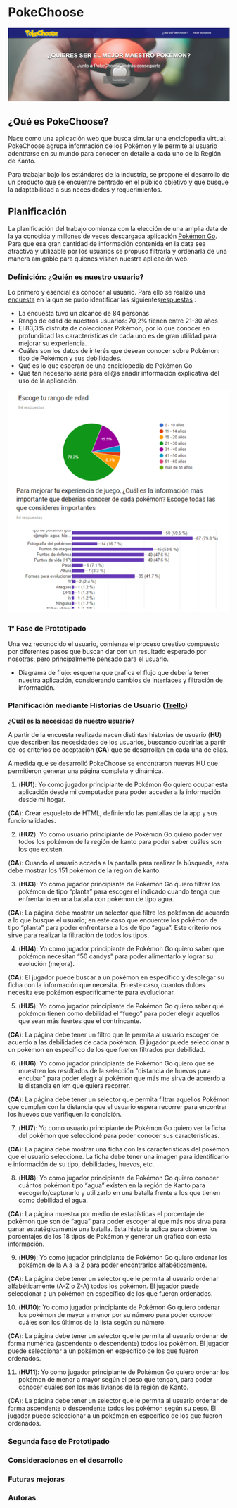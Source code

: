 # PokeChoose 

![Página-inicio-PokeChoose](image_readme/PokeChoose.png)

## ¿Qué es PokeChoose?

Nace como una aplicación web que busca simular una enciclopedia virtual. PokeChoose agrupa información de los Pokémon y  le permite al usuario adentrarse en su mundo   para conocer en detalle a cada uno de la Región de Kanto.  

Para trabajar bajo los estándares de la industria, se propone el desarrollo de un producto que se encuentre centrado en el público objetivo y que busque la adaptabilidad a sus necesidades y requerimientos. 

## Planificación 

La planificación del trabajo comienza con la elección de una amplia data de la ya conocida y millones de veces descargada aplicación [Pokémon Go](https://www.pokemongo.com/es-es/). Para que esa gran cantidad de información contenida en la data sea atractiva y utilizable por los usuarios se propuso filtrarla y ordenarla de una manera amigable para quienes visiten nuestra aplicación web.

### Definición: ¿Quién es nuestro usuario? 

Lo primero y esencial es conocer al usuario. Para ello se realizó una [encuesta](https://docs.google.com/forms/d/1tS5dteTqStz4BMEkpbQ3pghEVAidVwr08N6nTFHm-xY/edit) en la que se pudo identificar las siguientes[respuestas](https://drive.google.com/drive/folders/1n45yZZq7DkG2BgJ1sOwZGxiJMYYE-BW_) : 

* La encuesta tuvo un alcance de 84 personas
* Rango de edad de nuestros usuarios: 70,2% tienen entre 21-30 años
* El 83,3% disfruta de coleccionar Pokémon, por lo que conocer en profundidad las características  de cada uno es de gran utilidad para mejorar su experiencia.  
* Cuáles son los datos de interés que desean conocer sobre Pokémon: tipo de Pokémon y sus debilidades. 
* Qué es lo que esperan de una enciclopedia de Pokémon Go 
* Qué tan necesario sería para ell@s añadir información explicativa del uso de la aplicación.

![Fotografía-encuesta-google](image_readme/collage_encuesta.jpg)
 
### 1° Fase de Prototipado

Una vez reconocido el usuario, comienza el proceso creativo compuesto por diferentes pasos que buscan dar con un resultado esperado por nosotras, pero principalmente pensado para el usuario. 

* Diagrama de flujo: esquema que grafica el flujo que debería tener nuestra aplicación, considerando cambios de interfaces y filtración de información. 

### Planificación mediante Historias de Usuario ([Trello](https://trello.com/b/7jlIokTT/data-lovers))

**¿Cuál es la necesidad de nuestro usuario?**

A partir de la encuesta realizada nacen distintas historias de usuario (**HU**)  que describen las necesidades de los usuarios, buscando cubrirlas a partir de los criterios de aceptación (**CA**) que se desarrollan en cada una de ellas.

A medida que se desarrolló PokeChoose se encontraron nuevas HU que permitieron generar una página completa y dinámica. 

1. (**HU1**): Yo como jugador principiante de Pokémon Go quiero ocupar esta aplicación desde mi computador para poder acceder a la información desde mi hogar.

(**CA**): Crear esqueleto de HTML, definiendo las pantallas de la app y sus funcionalidades.

2. (**HU2**): Yo como usuario principiante de Pokémon Go quiero poder ver todos los pokémon de la  región de kanto para poder saber cuáles son los que existen.

(**CA**): Cuando el usuario acceda a la pantalla para realizar la búsqueda, esta debe mostrar los 151 pokémon de la región de kanto.

3. (**HU3**): Yo como jugador principiante de Pokémon Go quiero filtrar los pokémon de tipo “planta” para escoger el indicado cuando tenga que enfrentarlo en una batalla con pokémon de tipo agua.

(**CA**): La página debe mostrar un selector que filtre los pokémon de acuerdo a lo que busque el usuario; en este caso que encuentre los pokémon de tipo “planta” para poder enfrentarse a los de tipo “agua”.  Este criterio nos sirve para realizar la filtración de todos los tipos.

4. (**HU4**): Yo como jugador principiante de Pokémon Go quiero saber que pokémon necesitan “50 candys” para poder alimentarlo y lograr su evolución (mejora). 

(**CA**): El jugador puede buscar a un pokémon en específico y desplegar su ficha con la información que necesita. En este caso, cuantos dulces necesita ese pokémon específicamente para evolucionar.

5. (**HU5**): Yo como jugador principiante de Pokémon Go quiero saber qué pokémon tienen como debilidad el “fuego” para poder elegir aquellos que sean más fuertes que el contrincante.  

(**CA**): La página debe tener un filtro que le permita  al usuario escoger de acuerdo a las debilidades de cada pokémon. El jugador puede seleccionar a un pokémon en específico de los que fueron filtrados por debilidad.

6. (**HU6**): Yo como jugador principiante de Pokémon Go quiero que se muestren los resultados de la selección  "distancia de huevos para encubar" para poder elegir al pokémon que más me sirva de acuerdo a la distancia en km que quiera recorrer.  

(**CA**): La página debe tener un selector que permita filtrar aquellos Pokémon  que cumplan  con la distancia que el usuario espera recorrer para encontrar  los huevos que verifiquen  la condición.  

7. (**HU7**): Yo como usuario principiante de Pokémon Go quiero ver la ficha del pokémon que seleccioné para poder conocer sus características.

(**CA**): La página debe mostrar una ficha con las características del pokémon que el usuario seleccione. La ficha debe tener una imagen para identificarlo e información de su tipo, debilidades, huevos, etc.

8. (**HU8**): Yo como jugador principiante de Pokémon Go quiero conocer cuántos pokémon tipo “agua” existen en la región de Kanto para escogerlo/capturarlo y utilizarlo en una batalla frente a los que tienen como debilidad el agua.  

(**CA**): La página muestra por medio de estadísticas el porcentaje de pokémon que son de “agua” para poder escoger al que más nos sirva para ganar estratégicamente una batalla. Esta historia aplica para obtener los porcentajes de los 18 tipos de Pokémon y generar un gráfico con esta  información. 

9. (**HU9**): Yo como jugador principiante de Pokémon Go quiero ordenar los pokémon de la A a la Z  para poder encontrarlos alfabéticamente. 

(**CA**): La página debe tener un selector que le permita  al usuario ordenar alfabéticamente (A-Z o Z-A) todos los pokémon. El jugador puede seleccionar a un pokémon en específico de los que fueron ordenados.

10. (**HU10**): Yo como jugador principiante de Pokémon Go quiero ordenar los pokémon de mayor a menor por su número para poder conocer cuáles son los últimos de la lista según su número.

(**CA**): La página debe tener un selector que le permita  al usuario ordenar de forma numérica (ascendente o descendente) todos los pokémon. El jugador puede seleccionar a un pokémon en específico de los que fueron ordenados.

11. (**HU11**): Yo como jugador principiante de Pokémon Go quiero ordenar los pokémon de menor a mayor  según el peso que tengan, para poder conocer cuáles son los más livianos de la región de Kanto. 

(**CA**): La página debe tener un selector que le permita  al usuario ordenar de forma ascendente o descendente todos los pokémon según su peso. El jugador puede seleccionar a un pokémon en específico de los que fueron ordenados.

### Segunda fase de Prototipado
### Consideraciones en el desarrollo 
### Futuras mejoras
### Autoras 